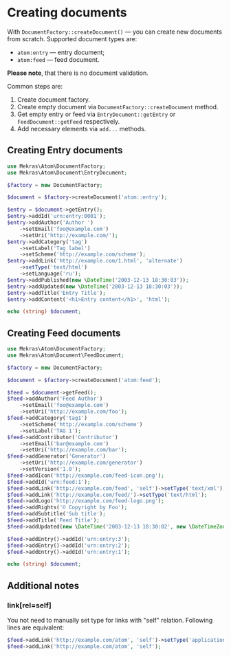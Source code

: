 # Creating documents

With `DocumentFactory::createDocument()` — you can create new documents from scratch. Supported
document types are:

- `atom:entry` — entry document;
- `atom:feed` — feed document.

**Please note**, that there is no document validation.

Common steps are:

1. Create document factory.
2. Create empty document via `DocumentFactory::createDocument` method.
3. Get empty entry or feed via `EntryDocument::getEntry` or `FeedDocument::getFeed` respectively.
4. Add necessary elements via `add...` methods.

## Creating Entry documents

```php
use Mekras\Atom\DocumentFactory;
use Mekras\Atom\Document\EntryDocument;

$factory = new DocumentFactory;

$document = $factory->createDocument('atom::entry');

$entry = $document->getEntry();
$entry->addId('urn:entry:0001');
$entry->addAuthor('Author ')
    ->setEmail('foo@example.com')
    ->setUri('http://example.com/');
$entry->addCategory('tag')
    ->setLabel('Tag label')
    ->setScheme('http://example.com/scheme');
$entry->addLink('http://example.com/1.html', 'alternate')
    ->setType('text/html')
    ->setLanguage('ru');
$entry->addPublished(new \DateTime('2003-12-13 18:30:03'));
$entry->addUpdated(new \DateTime('2003-12-13 18:30:03'));
$entry->addTitle('Entry Title');
$entry->addContent('<h1>Entry content</h1>', 'html');

echo (string) $document;
```
## Creating Feed documents

```php
use Mekras\Atom\DocumentFactory;
use Mekras\Atom\Document\FeedDocument;

$factory = new DocumentFactory;

$document = $factory->createDocument('atom:feed');

$feed = $document->getFeed();
$feed->addAuthor('Feed Author')
    ->setEmail('foo@example.com')
    ->setUri('http://example.com/foo');
$feed->addCategory('tag1')
    ->setScheme('http://example.com/scheme')
    ->setLabel('TAG 1');
$feed->addContributor('Contributor')
    ->setEmail('bar@example.com')
    ->setUri('http://example.com/bar');
$feed->addGenerator('Generator')
    ->setUri('http://example.com/generator')
    ->setVersion('1.0');
$feed->addIcon('http://example.com/feed-icon.png');
$feed->addId('urn:feed:1');
$feed->addLink('http://example.com/feed', 'self')->setType('text/xml');
$feed->addLink('http://example.com/feed/')->setType('text/html');
$feed->addLogo('http://example.com/feed-logo.png');
$feed->addRights('© Copyright by Foo');
$feed->addSubtitle('Sub title');
$feed->addTitle('Feed Title');
$feed->addUpdated(new \DateTime('2003-12-13 18:30:02', new \DateTimeZone('+1:00')));

$feed->addEntry()->addId('urn:entry:3');
$feed->addEntry()->addId('urn:entry:2');
$feed->addEntry()->addId('urn:entry:1');

echo (string) $document;
```

## Additional notes

### link[rel=self]

You not need to manually set type for links with "self" relation. Following lines are equivalent:

```php
$feed->addLink('http://example.com/atom', 'self')->setType('application/atom+xml');
$feed->addLink('http://example.com/atom', 'self');
```
